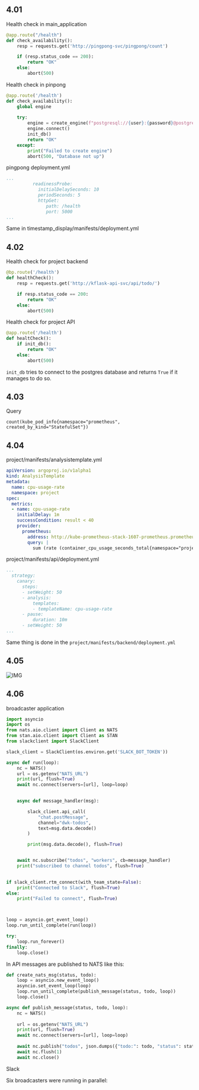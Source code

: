 ## 4.01

Health check in main_application

```python
@app.route("/health")
def check_availability():
    resp = requests.get('http://pingpong-svc/pingpong/count')

    if (resp.status_code == 200):
        return "OK"
    else:
        abort(500)
```

Health check in pinpong

```python
@app.route('/health')
def check_availability():
    global engine
    
    try:
        engine = create_engine(f"postgresql://{user}:{password}@postgres-svc.main-app:5432/{db}")
        engine.connect()
        init_db()
        return "OK"
    except:
        print("Failed to create engine")
        abort(500, "Database not up")

```

pingpong deployment.yml

```yml
...
          readinessProbe:
            initialDelaySeconds: 10 
            periodSeconds: 5 
            httpGet:
               path: /health
               port: 5000
...
```

Same in timestamp_display/manifests/deployment.yml

## 4.02

Health check for project backend

```python
@bp.route('/health')
def healthCheck():
    resp = requests.get('http://kflask-api-svc/api/todo/')

    if resp.status_code == 200:
        return "OK"
    else:
        abort(500)
```

Health check for project API

```python
@app.route('/health')
def healtCheck():
    if init_db():
        return "OK"
    else:
        abort(500)
```

`init_db` tries to connect to the postgres database and returns `True` if it manages to do so.

## 4.03

Query

`count(kube_pod_info{namespace="prometheus", created_by_kind="StatefulSet"})`

## 4.04

project/manifests/analysistemplate.yml

```yml
apiVersion: argoproj.io/v1alpha1
kind: AnalysisTemplate
metadata:
  name: cpu-usage-rate
  namespace: project
spec:
  metrics:
  - name: cpu-usage-rate
    initialDelay: 1m
    successCondition: result < 40
    provider:
      prometheus:
        address: http://kube-prometheus-stack-1607-prometheus.prometheus.svc.cluster.local:9090
        query: |
          sum (rate (container_cpu_usage_seconds_total{namespace="project"}[10m])) / sum(machine_cpu_cores) * 100
```

project/manifests/api/deployment.yml

```yml
...
  strategy:
    canary:
      steps:
      - setWeight: 50
      - analysis:
          templates:
          - templateName: cpu-usage-rate
      - pause:
          duration: 10m
      - setWeight: 50
...
```

Same thing is done in the `project/manifests/backend/deployment.yml`

## 4.05

![IMG]()

## 4.06

broadcaster application

```python
import asyncio
import os
from nats.aio.client import Client as NATS
from stan.aio.client import Client as STAN
from slackclient import SlackClient

slack_client = SlackClient(os.environ.get('SLACK_BOT_TOKEN'))

async def run(loop):
    nc = NATS()
    url = os.getenv("NATS_URL")
    print(url, flush=True)
    await nc.connect(servers=[url], loop=loop)

    
    async def message_handler(msg):

        slack_client.api_call(
            "chat.postMessage",
            channel="dwk-todos",
            text=msg.data.decode()
        )

        print(msg.data.decode(), flush=True)


    await nc.subscribe("todos", "workers", cb=message_handler)
    print("subscribed to channel todos", flush=True)
    

if slack_client.rtm_connect(with_team_state=False):
    print("Connected to Slack", flush=True)
else:
    print("Failed to connect", flush=True)



loop = asyncio.get_event_loop()
loop.run_until_complete(run(loop))

try:
    loop.run_forever()
finally:
    loop.close()
```

In API messages are published to NATS like this:

```python
def create_nats_msg(status, todo):
    loop = asyncio.new_event_loop()
    asyncio.set_event_loop(loop)
    loop.run_until_complete(publish_message(status, todo, loop))
    loop.close()

async def publish_message(status, todo, loop):
    nc = NATS()
 
    url = os.getenv("NATS_URL")
    print(url, flush=True)
    await nc.connect(servers=[url], loop=loop)
 
    await nc.publish("todos", json.dumps({"todo:": todo, "status": status }).encode())
    await nc.flush(1)
    await nc.close()
```

Slack


Six broadcasters were running in parallel:


